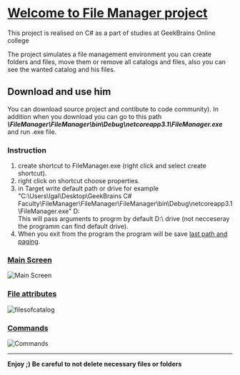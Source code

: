 # <ins>Welcome to File Manager project</ins> 
This project is realised on C# as a part of studies at GeekBrains Online college

The project simulates a file management environment you can create folders and files, move them or remove all catalogs and files, also you can see the wanted catalog and his files.

## Download and use him
You can download source project and contibute to code community).
In addition when you download you can go to this path **_\FileManager\FileManager\bin\Debug\netcoreapp3.1\FileManager.exe_** and run .exe file.

### Instruction
1) create shortcut to FileManager.exe (right click and select create shortcut).
2) right click on shortcut choose properties.
3) in Target write default path or drive for example "C:\Users\Igal\Desktop\GeekBrains C# Faculty\FileManager\FileManager\FileManager\bin\Debug\netcoreapp3.1\FileManager.exe" D:\
This will pass arguments to progrm by default D:\ drive (not necceseray the programm can find default drive).
4) When you exit from the program the program will be save <ins>last path and paging</ins>.

### <ins>Main Screen</ins>

![Main Screen](https://user-images.githubusercontent.com/47335561/132255028-2ee24cd2-de37-4571-a05f-553263f54bb3.PNG)

### <ins>File attributes</ins>

![filesofcatalog](https://user-images.githubusercontent.com/47335561/132255188-1ba57999-6f35-475e-bb4f-6449272292fe.PNG)

### <ins>Commands</ins>

![Commands](https://user-images.githubusercontent.com/47335561/132255199-b0be9744-3e0f-423f-861a-56567ed897af.PNG)



-------------
**Enjoy ;)**
**Be careful to not delete necessary files or folders**
